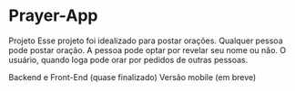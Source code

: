 # Prayer-App

Projeto
Esse projeto foi idealizado para postar orações.
Qualquer pessoa pode postar oração.
A pessoa pode optar por revelar seu nome ou não.
O usuário, quando loga pode orar por pedidos de outras pessoas.

Backend e Front-End (quase finalizado)
Versão mobile (em breve)
